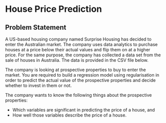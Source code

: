 # House Price Prediction

## Problem Statement

A US-based housing company named Surprise Housing has decided to enter the Australian market. The company uses data analytics to purchase houses at a price below their actual values and flip them on at a higher price. For the same purpose, the company has collected a data set from the sale of houses in Australia. The data is provided in the CSV file below.     

The company is looking at prospective properties to buy to enter the market. You are required to build a regression model using regularisation in order to predict the actual value of the prospective properties and decide whether to invest in them or not.     

The company wants to know the following things about the prospective properties:  
- Which variables are significant in predicting the price of a house, and  
- How well those variables describe the price of a house.
